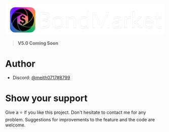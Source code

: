 ![](https://github.com/Meith0717/BondMarket/blob/main/Images/BondMarket_Logo_white.png)

>**V5.0 Coming Soon**

# Author
- Discord: [@meith0717#8799](https://discordapp.com/users/773830054726860811/)
# Show your support
Give a :star: if you like this project. 
Don't hesitate to contact me for any problem. Suggestions for improvements to the feature and the code are welcome.
